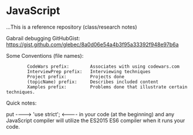 # JavaScript        

...This is a reference repository (class/research notes)

Gabrail debugging GitHubGist:  https://gist.github.com/glebec/8a0d06e54a4b3f95a33392f948e97b6a
           
Some Conventions (file names):

            CodeWars prefix:        Associates with using codewars.com
            InterviewPrep prefix:   Interviewing techniques
            Project prefix:         Projects done
            (topicName) prefix:     Describes included content  
            Xamples prefix:         Problems done that illustrate certain techniques.

Quick notes: 

put ----> 'use strict';  <---- in your code (at the beginning) and any JavaScript compiler will 
utilize the ES2015 ES6 compiler when it runs your code.
